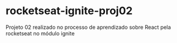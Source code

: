 # rocketseat-ignite-proj02
Projeto 02 realizado no processo de aprendizado sobre React pela rocketseat no módulo ignite
